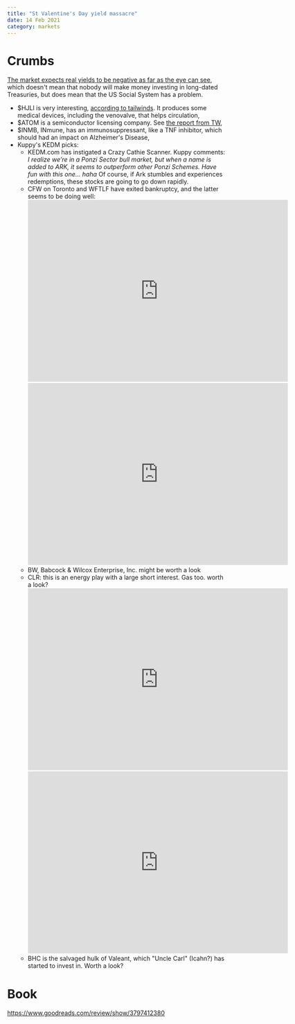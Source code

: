 ```yaml
---
title: "St Valentine's Day yield massacre"
date: 14 Feb 2021
category: markets
---
```


# Crumbs

[The market expects real yields to be negative as far as the eye can see](https://thesoundingline.com/paging-social-security-tips-pointing-to-30-years-of-negative-real-rates/), which doesn't mean that nobody will make money investing in long-dated Treasuries, but does mean that the US Social System has a problem.

- $HJLI is very interesting, [according to tailwinds](https://twresearchgroup.com/2021/02/hjli-tried-to-ruin-2019-for-me-2021-should-be-a-different-story/). It produces some medical devices, including the venovalve, that helps circulation,
- $ATOM is a semiconductor licensing company. See [the report from TW](https://twresearchgroup.com/2021/02/hjli-tried-to-ruin-2019-for-me-2021-should-be-a-different-story/),
- $INMB, INmune, has an immunosuppressant, like a TNF inhibitor, which should had an impact on Alzheimer's Disease,
- Kuppy's KEDM picks:
    - KEDM.com has instigated a Crazy Cathie Scanner. Kuppy comments: _I realize we’re in a Ponzi Sector bull market, but when a name is added to ARK, it seems to outperform other Ponzi Schemes. Have fun with this one… haha_ Of course, if Ark stumbles and experiences redemptions, these stocks are going to go down rapidly. 
    - CFW on Toronto and WFTLF have exited bankruptcy, and the latter seems to be doing well: <iframe width="600" height="420" src="https://app.koyfin.com/share/84f81cf2f0/simple" frameBorder="0"></iframe><iframe width="600" height="420" src="https://app.koyfin.com/share/84f81cf2f0/simple" frameBorder="0"></iframe>
    - BW, Babcock & Wilcox Enterprise, Inc. might be worth a look
    - CLR: this is an energy play with a large short interest. Gas too. worth a look? <iframe width="600" height="420" src="https://app.koyfin.com/share/181a5e0b8f/simple" frameBorder="0"></iframe><iframe width="600" height="420" src="https://app.koyfin.com/share/181a5e0b8f/simple" frameBorder="0"></iframe>
    - BHC is the salvaged hulk of Valeant, which "Uncle Carl" (Icahn?) has started to invest in. Worth a look?

# Book
https://www.goodreads.com/review/show/3797412380
